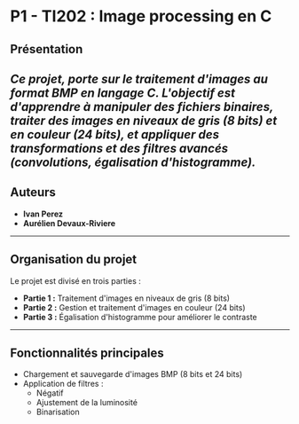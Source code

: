 # P1 - TI202 : Image processing en C

## Présentation

*Ce projet, porte sur le traitement d'images au format BMP en langage C.
L'objectif est d'apprendre à manipuler des fichiers binaires, traiter des images en niveaux de gris (8 bits) et en couleur (24 bits), et appliquer des transformations et des filtres avancés (convolutions, égalisation d'histogramme).*
---

## Auteurs

- **Ivan Perez**
- **Aurélien Devaux-Riviere**

---

## Organisation du projet

Le projet est divisé en trois parties :

- **Partie 1 :** Traitement d'images en niveaux de gris (8 bits)
- **Partie 2 :** Gestion et traitement d'images en couleur (24 bits)
- **Partie 3 :** Égalisation d'histogramme pour améliorer le contraste

---

## Fonctionnalités principales

- Chargement et sauvegarde d'images BMP (8 bits et 24 bits)
- Application de filtres :
  - Négatif
  - Ajustement de la luminosité
  - Binarisation


